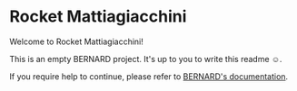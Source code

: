 # Rocket Mattiagiacchini

Welcome to Rocket Mattiagiacchini!

This is an empty BERNARD project. It's up to you to write this readme ☺.

If you require help to continue, please refer to
[BERNARD's documentation](https://github.com/BernardFW/bernard).
